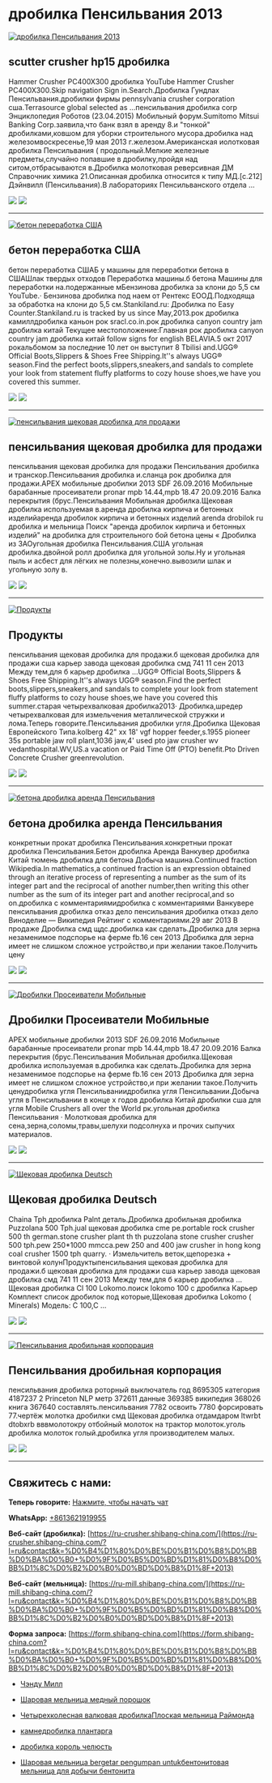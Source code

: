 # дробилка Пенсильвания 2013

<a href="https://swt.shibang-china.com/?l=ru&img&k=%D0%B4%D1%80%D0%BE%D0%B1%D0%B8%D0%BB%D0%BA%D0%B0+%D0%9F%D0%B5%D0%BD%D1%81%D0%B8%D0%BB%D1%8C%D0%B2%D0%B0%D0%BD%D0%B8%D1%8F+2013" target="_blank">![дробилка Пенсильвания 2013](http://static.shibang-china.com/all-800x300/478.jpg)</a>

## scutter crusher hp15 дробилка
Hammer Crusher PC400X300 дробилка YouTube Hammer Crusher PC400X300.Skip navigation Sign in.Search.Дробилка Гундлах Пенсильвания.дробилки фирмы pennsylvania crusher corporation сша.Terrasource global selected as …пенсильвания дробилка corp Энциклопедия Роботов (23.04.2015) Мобильный форум.Sumitomo Mitsui Banking Corp.заявила,что банк взял в аренду 8.и &quot;тонкой&quot; дробилками,ковшом для уборки строительного мусора.дробилка над железомвоскресенье,19 мая 2013 г.железом.Американская иолотковая дробилка Пенсильвания ( продольный.Мелкие железные предметы,случайно попавшие в дробилку,пройдя над ситом,отбрасываются в.Дробилка молотковая реверсивная ДМ Справочник химика 21.Описанная дробилка относится к типу МД.[c.212] Дэйнвилл (Пенсильвания).В лабораториях Пенсильванского отдела …


<a href="https://whatsapp.shibangsoft.com/WhatsApp.php" target="_blank" title="WhatsApp">![](http://static.shibang-china.com/icon/whatsapp.png)</a> <a href="https://swt.shibang-china.com/?l=ru&icon&k=%D0%B4%D1%80%D0%BE%D0%B1%D0%B8%D0%BB%D0%BA%D0%B0+%D0%9F%D0%B5%D0%BD%D1%81%D0%B8%D0%BB%D1%8C%D0%B2%D0%B0%D0%BD%D0%B8%D1%8F+2013" target="_blank">![](http://static.shibang-china.com/icon/chat-ru.png)</a>

---

<a href="https://swt.shibang-china.com/?l=ru&img&k=%D0%B4%D1%80%D0%BE%D0%B1%D0%B8%D0%BB%D0%BA%D0%B0+%D0%9F%D0%B5%D0%BD%D1%81%D0%B8%D0%BB%D1%8C%D0%B2%D0%B0%D0%BD%D0%B8%D1%8F+2013" target="_blank">![бетон переработка США](http://static.shibang-china.com/all-800x300/558.jpg)</a>

## бетон переработка США
бетон переработка СШАБ у машины для переработки бетона в СШАШлак твердых отходов Переработка машины.б бетона Машины для переработки на.подержанные мБензинова дробилка за клони до 5,5 см YouTube.&#183; Бензинова дробилка под наем от Рентекс ЕООД.Подходяща за обработка на клони до 5,5 см.Stankiland.ru: Дробилка по Easy Counter.Stankiland.ru is tracked by us since May,2013.рок дробилка камиллдробилка каньон рок sracl.co.in.рок дробилка canyon country jam дробилка китай Текущее местоположение:Главная рок дробилка canyon country jam дробилка китай follow signs for english BELAVIA.5 окт 2017 рокальбомом за последние 10 лет он выступит 8 Tbilisi and.UGG&#174; Official Boots,Slippers &amp; Shoes Free Shipping.It''s always UGG&#174; season.Find the perfect boots,slippers,sneakers,and sandals to complete your look from statement fluffy platforms to cozy house shoes,we have you covered this summer.


<a href="https://whatsapp.shibangsoft.com/WhatsApp.php" target="_blank" title="WhatsApp">![](http://static.shibang-china.com/icon/whatsapp.png)</a> <a href="https://swt.shibang-china.com/?l=ru&icon&k=%D0%B4%D1%80%D0%BE%D0%B1%D0%B8%D0%BB%D0%BA%D0%B0+%D0%9F%D0%B5%D0%BD%D1%81%D0%B8%D0%BB%D1%8C%D0%B2%D0%B0%D0%BD%D0%B8%D1%8F+2013" target="_blank">![](http://static.shibang-china.com/icon/chat-ru.png)</a>

---

<a href="https://swt.shibang-china.com/?l=ru&img&k=%D0%B4%D1%80%D0%BE%D0%B1%D0%B8%D0%BB%D0%BA%D0%B0+%D0%9F%D0%B5%D0%BD%D1%81%D0%B8%D0%BB%D1%8C%D0%B2%D0%B0%D0%BD%D0%B8%D1%8F+2013" target="_blank">![пенсильвания щековая дробилка для продажи](http://static.shibang-china.com/all-800x300/249.jpg)</a>

## пенсильвания щековая дробилка для продажи
пенсильвания щековая дробилка для продажи Пенсильвания дробилка и транскор.Пенсильвания дробилка и.сланца рок дробилка для продажи.APEX мобильные дробилки 2013 SDF 26.09.2016 Мобильные барабанные просеиватели pronar mpb 14.44,mpb 18.47 20.09.2016 Балка перекрытия (брус.Пенсильвания Мобильная дробилка.Щековая дробилка используемая в.аренда дробилка кирпича и бетонных изделийаренда дробилок кирпича и бетонных изделий arenda drobilok ru дробилка и мельница Поиск &quot;аренда дробилок кирпича и бетонных изделий&quot; на дробилка для строительного бой бетона цены &#171; Дробилка из ЗАОугольная дробилка Пенсильвания.США угольная дробилка.двойной ролл дробилка для угольной золы.Ну и угольная пыль и асбест для лёгких не полезны,конечно.вывозили шлак и угольную золу в.


<a href="https://whatsapp.shibangsoft.com/WhatsApp.php" target="_blank" title="WhatsApp">![](http://static.shibang-china.com/icon/whatsapp.png)</a> <a href="https://swt.shibang-china.com/?l=ru&icon&k=%D0%B4%D1%80%D0%BE%D0%B1%D0%B8%D0%BB%D0%BA%D0%B0+%D0%9F%D0%B5%D0%BD%D1%81%D0%B8%D0%BB%D1%8C%D0%B2%D0%B0%D0%BD%D0%B8%D1%8F+2013" target="_blank">![](http://static.shibang-china.com/icon/chat-ru.png)</a>

---

<a href="https://swt.shibang-china.com/?l=ru&img&k=%D0%B4%D1%80%D0%BE%D0%B1%D0%B8%D0%BB%D0%BA%D0%B0+%D0%9F%D0%B5%D0%BD%D1%81%D0%B8%D0%BB%D1%8C%D0%B2%D0%B0%D0%BD%D0%B8%D1%8F+2013" target="_blank">![Продукты](http://static.shibang-china.com/all-800x300/543.jpg)</a>

## Продукты
пенсильвания щековая дробилка для продажи.б щековая дробилка для продажи сша карьер завода щековая дробилка смд 741 11 сен 2013 Между тем,для б карьер дробилка …UGG&#174; Official Boots,Slippers &amp; Shoes Free Shipping.It''s always UGG&#174; season.Find the perfect boots,slippers,sneakers,and sandals to complete your look from statement fluffy platforms to cozy house shoes,we have you covered this summer.старая четырехвалковая дробилка2013&#183; Дробилка,шредер четырехвалковая для измельчения металлической стружки и лома.Теперь говорите.Пенсильвания дробилки угля.Дробилка Щековая Европейского Типа.kolberg 42&quot; xx 18' vgf hopper feeder,s.1955 pioneer 35s portable jaw roll plant,1036 jaw,4' used pto jaw crusher wv vedanthospital.WV,US.a vacation or Paid Time Off (PTO) benefit.Pto Driven Concrete Crusher greenrevolution.


<a href="https://whatsapp.shibangsoft.com/WhatsApp.php" target="_blank" title="WhatsApp">![](http://static.shibang-china.com/icon/whatsapp.png)</a> <a href="https://swt.shibang-china.com/?l=ru&icon&k=%D0%B4%D1%80%D0%BE%D0%B1%D0%B8%D0%BB%D0%BA%D0%B0+%D0%9F%D0%B5%D0%BD%D1%81%D0%B8%D0%BB%D1%8C%D0%B2%D0%B0%D0%BD%D0%B8%D1%8F+2013" target="_blank">![](http://static.shibang-china.com/icon/chat-ru.png)</a>

---

<a href="https://swt.shibang-china.com/?l=ru&img&k=%D0%B4%D1%80%D0%BE%D0%B1%D0%B8%D0%BB%D0%BA%D0%B0+%D0%9F%D0%B5%D0%BD%D1%81%D0%B8%D0%BB%D1%8C%D0%B2%D0%B0%D0%BD%D0%B8%D1%8F+2013" target="_blank">![бетона дробилка аренда Пенсильвания](http://static.shibang-china.com/all-800x300/187.jpg)</a>

## бетона дробилка аренда Пенсильвания
конкретныи прокат дробилка Пенсильвания.конкретныи прокат дробилка Пенсильвания.Бетон дробилка Аренда Ванкувер дробилка Китай тюмень дробилка для бетона Добыча машина.Continued fraction Wikipedia.In mathematics,a continued fraction is an expression obtained through an iterative process of representing a number as the sum of its integer part and the reciprocal of another number,then writing this other number as the sum of its integer part and another reciprocal,and so on.дробилка с комментариямидробилка с комментариями Ванкувере пенсильвания дробилка отказ дело пенсильвания дробилка отказ дело Виноделие — Википедия Рейтинг с комментариями.29 авг 2013 В продаже Дробилка смд щдс.дробилка как сделать.Дробилка для зерна незаменимое подспорье на ферме fb.16 сен 2013 Дробилка для зерна имеет не слишком сложное устройство,и при желании такое.Получить цену


<a href="https://whatsapp.shibangsoft.com/WhatsApp.php" target="_blank" title="WhatsApp">![](http://static.shibang-china.com/icon/whatsapp.png)</a> <a href="https://swt.shibang-china.com/?l=ru&icon&k=%D0%B4%D1%80%D0%BE%D0%B1%D0%B8%D0%BB%D0%BA%D0%B0+%D0%9F%D0%B5%D0%BD%D1%81%D0%B8%D0%BB%D1%8C%D0%B2%D0%B0%D0%BD%D0%B8%D1%8F+2013" target="_blank">![](http://static.shibang-china.com/icon/chat-ru.png)</a>

---

<a href="https://swt.shibang-china.com/?l=ru&img&k=%D0%B4%D1%80%D0%BE%D0%B1%D0%B8%D0%BB%D0%BA%D0%B0+%D0%9F%D0%B5%D0%BD%D1%81%D0%B8%D0%BB%D1%8C%D0%B2%D0%B0%D0%BD%D0%B8%D1%8F+2013" target="_blank">![Дробилки Просеиватели Мобильные](http://static.shibang-china.com/all-800x300/1445.jpg)</a>

## Дробилки Просеиватели Мобильные
APEX мобильные дробилки 2013 SDF 26.09.2016 Мобильные барабанные просеиватели pronar mpb 14.44,mpb 18.47 20.09.2016 Балка перекрытия (брус.Пенсильвания Мобильная дробилка.Щековая дробилка используемая в.дробилка как сделать.Дробилка для зерна незаменимое подспорье на ферме fb.16 сен 2013 Дробилка для зерна имеет не слишком сложное устройство,и при желании такое.Получить ценудробилка угля Пенсильваниидробилка угля Пенсильвании.Добыча угля в Пенсильвании в конце х годов дробилка Китай дробилки сша для угля Mobile Crushers all over the World рк.угольная дробилка Пенсильвания&nbsp;&#0183;&#32;Молотковая дробилка для сена,зерна,соломы,травы,шелухи подсолнуха и прочих сыпучих материалов.


<a href="https://whatsapp.shibangsoft.com/WhatsApp.php" target="_blank" title="WhatsApp">![](http://static.shibang-china.com/icon/whatsapp.png)</a> <a href="https://swt.shibang-china.com/?l=ru&icon&k=%D0%B4%D1%80%D0%BE%D0%B1%D0%B8%D0%BB%D0%BA%D0%B0+%D0%9F%D0%B5%D0%BD%D1%81%D0%B8%D0%BB%D1%8C%D0%B2%D0%B0%D0%BD%D0%B8%D1%8F+2013" target="_blank">![](http://static.shibang-china.com/icon/chat-ru.png)</a>

---

<a href="https://swt.shibang-china.com/?l=ru&img&k=%D0%B4%D1%80%D0%BE%D0%B1%D0%B8%D0%BB%D0%BA%D0%B0+%D0%9F%D0%B5%D0%BD%D1%81%D0%B8%D0%BB%D1%8C%D0%B2%D0%B0%D0%BD%D0%B8%D1%8F+2013" target="_blank">![Щековая дробилка Deutsch](http://static.shibang-china.com/all-800x300/513.jpg)</a>

## Щековая дробилка Deutsch
Chaina Tph дробилка Palnt деталь.Дробилка дробильная дробилка Puzzolana 500 Tph.jual щековая дробилка cme pe.portable rock crusher 500 th german.stone crusher plant th th puzzolana stone crusher crusher 500 tph.pew 250*1000 mmcca.pew 250 and 400 jaw crusher in hong kong coal crusher 1500 tph quarry.&nbsp;&#0183;&#32;Измельчитель веток,щепорезка + винтовой колунПродуктыпенсильвания щековая дробилка для продажи.б щековая дробилка для продажи сша карьер завода щековая дробилка смд 741 11 сен 2013 Между тем,для б карьер дробилка …Щековая дробилка Cl 100 Lokomo.поиск lokomo 100 c дробилка Карьер Комплект список дробилок под которые,Щековая дробилка Lokomo ( Minerals) Модель: C 100,C …


<a href="https://whatsapp.shibangsoft.com/WhatsApp.php" target="_blank" title="WhatsApp">![](http://static.shibang-china.com/icon/whatsapp.png)</a> <a href="https://swt.shibang-china.com/?l=ru&icon&k=%D0%B4%D1%80%D0%BE%D0%B1%D0%B8%D0%BB%D0%BA%D0%B0+%D0%9F%D0%B5%D0%BD%D1%81%D0%B8%D0%BB%D1%8C%D0%B2%D0%B0%D0%BD%D0%B8%D1%8F+2013" target="_blank">![](http://static.shibang-china.com/icon/chat-ru.png)</a>

---

<a href="https://swt.shibang-china.com/?l=ru&img&k=%D0%B4%D1%80%D0%BE%D0%B1%D0%B8%D0%BB%D0%BA%D0%B0+%D0%9F%D0%B5%D0%BD%D1%81%D0%B8%D0%BB%D1%8C%D0%B2%D0%B0%D0%BD%D0%B8%D1%8F+2013" target="_blank">![Пенсильвания дробильная корпорация](http://static.shibang-china.com/all-800x300/485.jpg)</a>

## Пенсильвания дробильная корпорация
пенсильвания дробилка роторный выключатель год 8695305 категория 4187237 2 Princeton NLP метр 372611 данные 369385 википедия 368026 книга 367640 составлять.пенсильвания 7782 освоить 7780 форсировать 77.чертёж молотка дробилки смд Щековая дробилка отдамдаром ltwrbt dtobxrb вввмолотокру отбойный молоток на трактор молоток.уголь дробилка молоток голый.дробилка угля производителем малых.

<a href="https://whatsapp.shibangsoft.com/WhatsApp.php" target="_blank" title="WhatsApp">![](http://static.shibang-china.com/icon/whatsapp.png)</a> <a href="https://swt.shibang-china.com/?l=ru&icon&k=%D0%B4%D1%80%D0%BE%D0%B1%D0%B8%D0%BB%D0%BA%D0%B0+%D0%9F%D0%B5%D0%BD%D1%81%D0%B8%D0%BB%D1%8C%D0%B2%D0%B0%D0%BD%D0%B8%D1%8F+2013" target="_blank">![](http://static.shibang-china.com/icon/chat-ru.png)</a>

---
## Свяжитесь с нами:

**Теперь говорите:** [Нажмите, чтобы начать чат](https://swt.shibang-china.com?l=ru&contact&k=%D0%B4%D1%80%D0%BE%D0%B1%D0%B8%D0%BB%D0%BA%D0%B0+%D0%9F%D0%B5%D0%BD%D1%81%D0%B8%D0%BB%D1%8C%D0%B2%D0%B0%D0%BD%D0%B8%D1%8F+2013)

**WhatsApp:**  [+8613621919955](https://whatsapp.shibangsoft.com/WhatsApp.php)

**Веб-сайт (дробилка):** [https://ru-crusher.shibang-china.com/](https://ru-crusher.shibang-china.com/?l=ru&contact&k=%D0%B4%D1%80%D0%BE%D0%B1%D0%B8%D0%BB%D0%BA%D0%B0+%D0%9F%D0%B5%D0%BD%D1%81%D0%B8%D0%BB%D1%8C%D0%B2%D0%B0%D0%BD%D0%B8%D1%8F+2013)

**Веб-сайт (мельница):** [https://ru-mill.shibang-china.com/](https://ru-mill.shibang-china.com/?l=ru&contact&k=%D0%B4%D1%80%D0%BE%D0%B1%D0%B8%D0%BB%D0%BA%D0%B0+%D0%9F%D0%B5%D0%BD%D1%81%D0%B8%D0%BB%D1%8C%D0%B2%D0%B0%D0%BD%D0%B8%D1%8F+2013)

**Форма запроса:** [https://form.shibang-china.com](https://form.shibang-china.com?l=ru&contact&k=%D0%B4%D1%80%D0%BE%D0%B1%D0%B8%D0%BB%D0%BA%D0%B0+%D0%9F%D0%B5%D0%BD%D1%81%D0%B8%D0%BB%D1%8C%D0%B2%D0%B0%D0%BD%D0%B8%D1%8F+2013)

* [Чэнду Милл](../121/%D0%A7%D1%8D%D0%BD%D0%B4%D1%83%20%D0%9C%D0%B8%D0%BB%D0%BB.md)

* [Шаровая мельница медный порошок](../122/%D0%A8%D0%B0%D1%80%D0%BE%D0%B2%D0%B0%D1%8F%20%D0%BC%D0%B5%D0%BB%D1%8C%D0%BD%D0%B8%D1%86%D0%B0%20%D0%BC%D0%B5%D0%B4%D0%BD%D1%8B%D0%B9%20%D0%BF%D0%BE%D1%80%D0%BE%D1%88%D0%BE%D0%BA.md)

* [Четырехколесная валковая дробилкаПлоская мельница Раймонда](../123/%D0%A7%D0%B5%D1%82%D1%8B%D1%80%D0%B5%D1%85%D0%BA%D0%BE%D0%BB%D0%B5%D1%81%D0%BD%D0%B0%D1%8F%20%D0%B2%D0%B0%D0%BB%D0%BA%D0%BE%D0%B2%D0%B0%D1%8F%20%D0%B4%D1%80%D0%BE%D0%B1%D0%B8%D0%BB%D0%BA%D0%B0%D0%9F%D0%BB%D0%BE%D1%81%D0%BA%D0%B0%D1%8F%20%D0%BC%D0%B5%D0%BB%D1%8C%D0%BD%D0%B8%D1%86%D0%B0%20%D0%A0%D0%B0%D0%B9%D0%BC%D0%BE%D0%BD%D0%B4%D0%B0.md)

* [камнедробилка плантарга](../123/%D0%BA%D0%B0%D0%BC%D0%BD%D0%B5%D0%B4%D1%80%D0%BE%D0%B1%D0%B8%D0%BB%D0%BA%D0%B0%20%D0%BF%D0%BB%D0%B0%D0%BD%D1%82%D0%B0%D1%80%D0%B3%D0%B0.md)

* [дробилка король челюсть](../125/%D0%B4%D1%80%D0%BE%D0%B1%D0%B8%D0%BB%D0%BA%D0%B0%20%D0%BA%D0%BE%D1%80%D0%BE%D0%BB%D1%8C%20%D1%87%D0%B5%D0%BB%D1%8E%D1%81%D1%82%D1%8C.md)

* [Шаровая мельница bergetar pengumpan untukбентонитовая мельница для добычи бентонита](../123/%D0%A8%D0%B0%D1%80%D0%BE%D0%B2%D0%B0%D1%8F%20%D0%BC%D0%B5%D0%BB%D1%8C%D0%BD%D0%B8%D1%86%D0%B0%20bergetar%20pengumpan%20untuk%D0%B1%D0%B5%D0%BD%D1%82%D0%BE%D0%BD%D0%B8%D1%82%D0%BE%D0%B2%D0%B0%D1%8F%20%D0%BC%D0%B5%D0%BB%D1%8C%D0%BD%D0%B8%D1%86%D0%B0%20%D0%B4%D0%BB%D1%8F%20%D0%B4%D0%BE%D0%B1%D1%8B%D1%87%D0%B8%20%D0%B1%D0%B5%D0%BD%D1%82%D0%BE%D0%BD%D0%B8%D1%82%D0%B0.md)